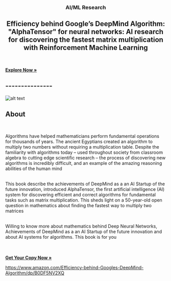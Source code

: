 <!-- AMAZON BOOK -->
<br />
<div align="center">

  <h3 align="center">AI/ML Research</h3>

  <h2 align="center">
    Efficiency behind Google’s DeepMind Algorithm: "AlphaTensor" for neural networks: AI research for discovering the fastest matrix multiplication with Reinforcement Machine Learning
  </h2>

</div>


<br />

 <a href="https://www.amazon.com/dp/B0DF5NV2XQ"><strong>Explore Now »</strong></a>


## ---------------

![alt text](https://m.media-amazon.com/images/I/61N0fQL-HoL._SY522_.jpg)

<!-- ABOUT -->
## About


<br />

Algorithms have helped mathematicians perform fundamental operations for thousands of years. The ancient Egyptians created an algorithm to multiply two numbers without requiring a multiplication table. Despite the familiarity with algorithms today – used throughout society from classroom algebra to cutting edge scientific research – the process of discovering new algorithms is incredibly difficult, and an example of the amazing reasoning abilities of the human mind

<br />
This book describe the achievements of DeepMind as a an AI Startup of the future innovation, introduced AlphaTensor, the first artificial intelligence (AI) system for discovering efficient and correct algorithms for fundamental tasks such as matrix multiplication. This sheds light on a 50-year-old open question in mathematics about finding the fastest way to multiply two matrices

<br />
<br />

Willing to know more about mathematics behind Deep Neural Networks, Achievements of DeepMind as a an AI Startup of the future innovation and about AI systems for algorithms. This book is for you

<br />

<br />
<a href="https://www.amazon.com/dp/B0DF5NV2XQ"><strong>Get Your Copy Now »</strong></a>

<br />

<a href="https://www.amazon.com/dp/B0DF5NV2XQ">https://www.amazon.com/Efficiency-behind-Googles-DeepMind-Algorithm/dp/B0DF5NV2XQ</a>
<br />